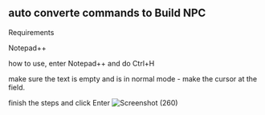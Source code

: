 auto converte commands to Build NPC
-----------------------------------------------------------
Requirements

Notepad++

how to use, enter Notepad++ and do Ctrl+H 

make sure the text is empty and is in normal mode - make the cursor at the field.

finish the steps and click Enter
![Screenshot (260)](https://user-images.githubusercontent.com/101429553/172052542-85e020d1-47e9-45cb-9004-0cba0a634854.png)
